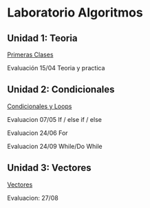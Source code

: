 # Laboratorio Algoritmos

## Unidad 1: Teoria

[Primeras Clases](PrimerosPasos)

Evaluación 15/04 Teoria y practica

## Unidad 2: Condicionales


[Condicionales y Loops](https://github.com/Linkinshura/LaboratorioAlgoritmos/tree/main/CondicionalesYLoops)

Evaluacion 07/05 If / else if / else

Evaluacion  24/06 For

Evaluacion 24/09 While/Do While

## Unidad 3: Vectores

[Vectores](https://github.com/Linkinshura/LaboratorioAlgoritmos/tree/main/Vectores)

Evaluacion: 27/08
